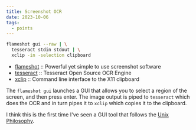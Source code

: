```yaml
---
title: Screenshot OCR
date: 2023-10-06
tags:
  - points
---
```


```bash
flameshot gui --raw | \
  tesseract stdin stdout | \
  xclip -in -selection clipboard
```

-   [flameshot](https://github.com/flameshot-org/flameshot) :: Powerful yet simple to use screenshot software
-   [tesseract](https://github.com/tesseract-ocr/tesseract) :: Tesseract Open Source OCR Engine
-   [xclip](https://github.com/astrand/xclip) :: Command line interface to the X11 clipboard

The `flameshot gui` launches a GUI that allows you to select a region of the screen, and then press enter. The image output is piped to `tesseract` which does the OCR and in turn pipes it to `xclip` which copies it to the clipboard.

I think this is the first time I've seen a GUI tool that follows the [Unix Philosophy](https://en.wikipedia.org/wiki/Unix_philosophy).